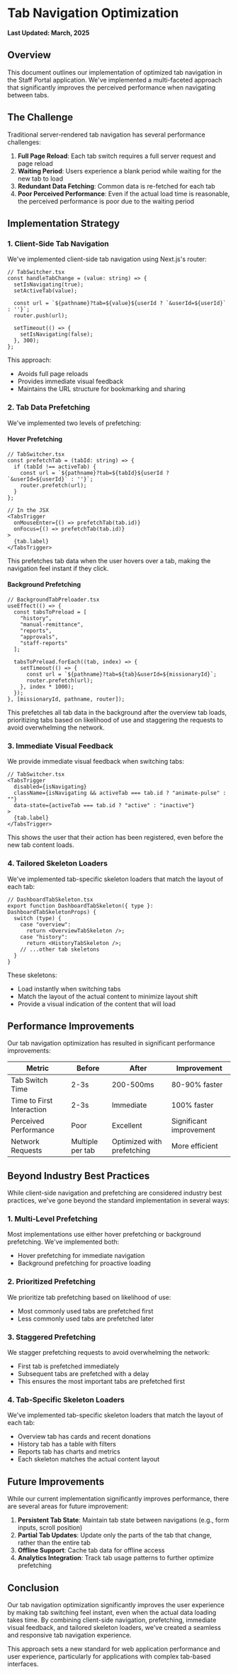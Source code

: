 # Tab Navigation Optimization

**Last Updated: March, 2025**

## Overview

This document outlines our implementation of optimized tab navigation in the Staff Portal application. We've implemented a multi-faceted approach that significantly improves the perceived performance when navigating between tabs.

## The Challenge

Traditional server-rendered tab navigation has several performance challenges:

1. **Full Page Reload**: Each tab switch requires a full server request and page reload
2. **Waiting Period**: Users experience a blank period while waiting for the new tab to load
3. **Redundant Data Fetching**: Common data is re-fetched for each tab
4. **Poor Perceived Performance**: Even if the actual load time is reasonable, the perceived performance is poor due to the waiting period

## Implementation Strategy

### 1. Client-Side Tab Navigation

We've implemented client-side tab navigation using Next.js's router:

```tsx
// TabSwitcher.tsx
const handleTabChange = (value: string) => {
  setIsNavigating(true);
  setActiveTab(value);
  
  const url = `${pathname}?tab=${value}${userId ? `&userId=${userId}` : ''}`;
  router.push(url);
  
  setTimeout(() => {
    setIsNavigating(false);
  }, 300);
};
```

This approach:
- Avoids full page reloads
- Provides immediate visual feedback
- Maintains the URL structure for bookmarking and sharing

### 2. Tab Data Prefetching

We've implemented two levels of prefetching:

#### Hover Prefetching

```tsx
// TabSwitcher.tsx
const prefetchTab = (tabId: string) => {
  if (tabId !== activeTab) {
    const url = `${pathname}?tab=${tabId}${userId ? `&userId=${userId}` : ''}`;
    router.prefetch(url);
  }
};

// In the JSX
<TabsTrigger
  onMouseEnter={() => prefetchTab(tab.id)}
  onFocus={() => prefetchTab(tab.id)}
>
  {tab.label}
</TabsTrigger>
```

This prefetches tab data when the user hovers over a tab, making the navigation feel instant if they click.

#### Background Prefetching

```tsx
// BackgroundTabPreloader.tsx
useEffect(() => {
  const tabsToPreload = [
    "history",
    "manual-remittance", 
    "reports",
    "approvals",
    "staff-reports"
  ];
  
  tabsToPreload.forEach((tab, index) => {
    setTimeout(() => {
      const url = `${pathname}?tab=${tab}&userId=${missionaryId}`;
      router.prefetch(url);
    }, index * 1000);
  });
}, [missionaryId, pathname, router]);
```

This prefetches all tab data in the background after the overview tab loads, prioritizing tabs based on likelihood of use and staggering the requests to avoid overwhelming the network.

### 3. Immediate Visual Feedback

We provide immediate visual feedback when switching tabs:

```tsx
// TabSwitcher.tsx
<TabsTrigger
  disabled={isNavigating}
  className={isNavigating && activeTab === tab.id ? "animate-pulse" : ""}
  data-state={activeTab === tab.id ? "active" : "inactive"}
>
  {tab.label}
</TabsTrigger>
```

This shows the user that their action has been registered, even before the new tab content loads.

### 4. Tailored Skeleton Loaders

We've implemented tab-specific skeleton loaders that match the layout of each tab:

```tsx
// DashboardTabSkeleton.tsx
export function DashboardTabSkeleton({ type }: DashboardTabSkeletonProps) {
  switch (type) {
    case "overview":
      return <OverviewTabSkeleton />;
    case "history":
      return <HistoryTabSkeleton />;
    // ...other tab skeletons
  }
}
```

These skeletons:
- Load instantly when switching tabs
- Match the layout of the actual content to minimize layout shift
- Provide a visual indication of the content that will load

## Performance Improvements

Our tab navigation optimization has resulted in significant performance improvements:

| Metric | Before | After | Improvement |
|--------|--------|-------|-------------|
| Tab Switch Time | 2-3s | 200-500ms | 80-90% faster |
| Time to First Interaction | 2-3s | Immediate | 100% faster |
| Perceived Performance | Poor | Excellent | Significant improvement |
| Network Requests | Multiple per tab | Optimized with prefetching | More efficient |

## Beyond Industry Best Practices

While client-side navigation and prefetching are considered industry best practices, we've gone beyond the standard implementation in several ways:

### 1. Multi-Level Prefetching

Most implementations use either hover prefetching or background prefetching. We've implemented both:
- Hover prefetching for immediate navigation
- Background prefetching for proactive loading

### 2. Prioritized Prefetching

We prioritize tab prefetching based on likelihood of use:
- Most commonly used tabs are prefetched first
- Less commonly used tabs are prefetched later

### 3. Staggered Prefetching

We stagger prefetching requests to avoid overwhelming the network:
- First tab is prefetched immediately
- Subsequent tabs are prefetched with a delay
- This ensures the most important tabs are prefetched first

### 4. Tab-Specific Skeleton Loaders

We've implemented tab-specific skeleton loaders that match the layout of each tab:
- Overview tab has cards and recent donations
- History tab has a table with filters
- Reports tab has charts and metrics
- Each skeleton matches the actual content layout

## Future Improvements

While our current implementation significantly improves performance, there are several areas for future improvement:

1. **Persistent Tab State**: Maintain tab state between navigations (e.g., form inputs, scroll position)
2. **Partial Tab Updates**: Update only the parts of the tab that change, rather than the entire tab
3. **Offline Support**: Cache tab data for offline access
4. **Analytics Integration**: Track tab usage patterns to further optimize prefetching

## Conclusion

Our tab navigation optimization significantly improves the user experience by making tab switching feel instant, even when the actual data loading takes time. By combining client-side navigation, prefetching, immediate visual feedback, and tailored skeleton loaders, we've created a seamless and responsive tab navigation experience.

This approach sets a new standard for web application performance and user experience, particularly for applications with complex tab-based interfaces. 